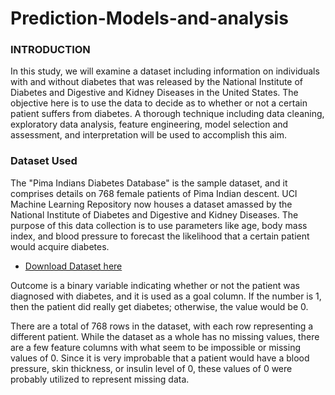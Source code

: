 # Prediction-Models-and-analysis

### INTRODUCTION

In this study, we will examine a dataset including information on individuals with and without diabetes that was released by the National Institute of Diabetes and Digestive and Kidney Diseases in the United States. The objective here is to use the data to decide as to whether or not a certain patient suffers from diabetes. A thorough technique including data cleaning, exploratory data analysis, feature engineering, model selection and assessment, and interpretation will be used to accomplish this aim.

### Dataset Used

The "Pima Indians Diabetes Database" is the sample dataset, and it comprises details on 768 female patients of Pima Indian descent. UCI Machine Learning Repository now houses a dataset amassed by the National Institute of Diabetes and Digestive and Kidney Diseases. The purpose of this data collection is to use parameters like age, body mass index, and blood pressure to forecast the likelihood that a certain patient would acquire diabetes.

- [Download Dataset here](https://data.world/data-society/pima-indians-diabetes-database)

Outcome is a binary variable indicating whether or not the patient was diagnosed with diabetes, and it is used as a goal column. If the number is 1, then the patient did really get diabetes; otherwise, the value would be 0.

There are a total of 768 rows in the dataset, with each row representing a different patient. While the dataset as a whole has no missing values, there are a few feature columns with what seem to be impossible or missing values of 0. Since it is very improbable that a patient would have a blood pressure, skin thickness, or insulin level of 0, these values of 0 were probably utilized to represent missing data.

###

